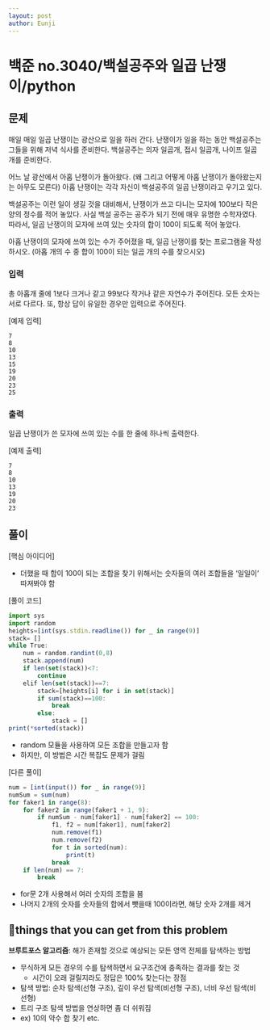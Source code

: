 ```yaml
---
layout: post
author: Eunji
---
```


# 백준 no.3040/백설공주와 일곱 난쟁이/python

## 문제

매일 매일 일곱 난쟁이는 광산으로 일을 하러 간다. 난쟁이가 일을 하는 동안 백설공주는 그들을 위해 저녁 식사를 준비한다. 백설공주는 의자 일곱개, 접시 일곱개, 나이프 일곱개를 준비한다.

어느 날 광산에서 아홉 난쟁이가 돌아왔다. (왜 그리고 어떻게 아홉 난쟁이가 돌아왔는지는 아무도 모른다) 아홉 난쟁이는 각각 자신이 백설공주의 일곱 난쟁이라고 우기고 있다.

백설공주는 이런 일이 생길 것을 대비해서, 난쟁이가 쓰고 다니는 모자에 100보다 작은 양의 정수를 적어 놓았다. 사실 백설 공주는 공주가 되기 전에 매우 유명한 수학자였다. 따라서, 일곱 난쟁이의 모자에 쓰여 있는 숫자의 합이 100이 되도록 적어 놓았다.

아홉 난쟁이의 모자에 쓰여 있는 수가 주어졌을 때, 일곱 난쟁이를 찾는 프로그램을 작성하시오. (아홉 개의 수 중 합이 100이 되는 일곱 개의 수를 찾으시오)

### 입력

총 아홉개 줄에 1보다 크거나 같고 99보다 작거나 같은 자연수가 주어진다. 모든 숫자는 서로 다르다. 또, 항상 답이 유일한 경우만 입력으로 주어진다.

[예제 입력] 

```
7
8
10
13
15
19
20
23
25
```

### 출력

일곱 난쟁이가 쓴 모자에 쓰여 있는 수를 한 줄에 하나씩 출력한다.

[예제 출력]

```
7
8
10
13
19
20
23
```

## 풀이

[핵심 아이디어]

- 더했을 때 합이 100이 되는 조합을 찾기 위해서는 숫자들의 여러 조합들을 ‘일일이’ 따져봐야 함

[풀이 코드]

```jsx
import sys
import random
heights=[int(sys.stdin.readline()) for _ in range(9)]
stack= []
while True:
    num = random.randint(0,8)
    stack.append(num)
    if len(set(stack))<7:
        continue
    elif len(set(stack))==7:
        stack=[heights[i] for i in set(stack)]
        if sum(stack)==100:
            break
        else:
            stack = []
print(*sorted(stack))
```

- random 모듈을 사용하여 모든 조합을 만들고자 함
- 하지만, 이 방법은 시간 복잡도 문제가 걸림

[다른 풀이]

```jsx
num = [int(input()) for _ in range(9)]
numSum = sum(num)
for faker1 in range(8):
    for faker2 in range(faker1 + 1, 9):
        if numSum - num[faker1] - num[faker2] == 100:
            f1, f2 = num[faker1], num[faker2]
            num.remove(f1)
            num.remove(f2)
            for t in sorted(num):
                print(t)
            break
    if len(num) == 7:
        break
```

- for문 2개 사용해서 여러 숫자의 조합을 봄
- 나머지 2개의 숫자를 숫자들의 합에서 뺏을때 100이라면, 해당 숫자 2개를 제거

## 📌things that you can get from this problem

**브루트포스 알고리즘**: 해가 존재할 것으로 예상되는 모든 영역 전체를 탐색하는 방법

- 무식하게 모든 경우의 수를 탐색하면서 요구조건에 충족하는 결과를 찾는 것
    - 시간이 오래 걸릴지라도 정답은 100% 찾는다는 장점
- 탐색 방법: 순차 탐색(선형 구조), 깊이 우선 탐색(비선형 구조), 너비 우선 탐색(비선형)
- 트리 구조 탐색 방법을 연상하면 좀 더 쉬워짐
- ex) 10의 약수 합 찾기 etc.
